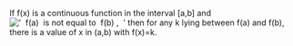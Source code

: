If f(x) is a continuous function in the interval [a,b] and
!['  f(a)  is not equal to  f(b) ,  '](../dictionary/equation_images/3540.1..png)
then for any k lying between f(a) and f(b), there is a value of x in
(a,b) with f(x)=k.
